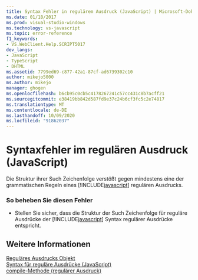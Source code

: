 ```yaml
---
title: Syntax Fehler in regulärem Ausdruck (JavaScript) | Microsoft-Dokumentation
ms.date: 01/18/2017
ms.prod: visual-studio-windows
ms.technology: vs-javascript
ms.topic: error-reference
f1_keywords:
- VS.WebClient.Help.SCRIPT5017
dev_langs:
- JavaScript
- TypeScript
- DHTML
ms.assetid: 7799ed69-c877-42a1-87cf-ad6739302c10
author: mikejo5000
ms.author: mikejo
manager: ghogen
ms.openlocfilehash: b6cb95c0cb5c4178267241c57cc431c8b7acff21
ms.sourcegitcommit: e38419bb842d587fd9e37c24b6cf3fc5c2e74817
ms.translationtype: MT
ms.contentlocale: de-DE
ms.lasthandoff: 10/09/2020
ms.locfileid: "91862037"
---
```

# <a name="syntax-error-in-regular-expression-javascript"></a>Syntaxfehler im regulären Ausdruck (JavaScript)
Die Struktur ihrer Such Zeichenfolge verstößt gegen mindestens eine der grammatischen Regeln eines [!INCLUDE[javascript](../../javascript/includes/javascript-md.md)] regulären Ausdrucks.  
  
### <a name="to-correct-this-error"></a>So beheben Sie diesen Fehler  
  
- Stellen Sie sicher, dass die Struktur der Such Zeichenfolge für reguläre Ausdrücke der [!INCLUDE[javascript](../../javascript/includes/javascript-md.md)] Syntax regulärer Ausdrücke entspricht.  
  
## <a name="see-also"></a>Weitere Informationen  
 [Reguläres Ausdrucks Objekt](https://developer.mozilla.org/docs/Web/JavaScript/Reference/Global_Objects/RegExp)   
 [Syntax für reguläre Ausdrücke (JavaScript)](/previous-versions/1400241x(v=vs.100))   
 [compile-Methode (regulärer Ausdruck)](https://developer.mozilla.org/docs/Web/JavaScript/Reference/Global_Objects/RegExp/compile)